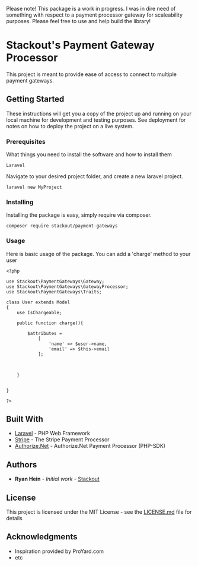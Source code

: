 Please note! This package is a work in progress. I was in dire need of something with respect to a payment processor gateway for scaleability purposes. Please feel free to use and help build the library! 

# Stackout's Payment Gateway Processor

This project is meant to provide ease of access to connect to multiple payment gateways. 

## Getting Started

These instructions will get you a copy of the project up and running on your local machine for development and testing purposes. See deployment for notes on how to deploy the project on a live system.

### Prerequisites

What things you need to install the software and how to install them

```
Laravel
```
Navigate to your desired project folder, and create a new laravel project.
```
laravel new MyProject
```


### Installing

Installing the package is easy, simply require via composer.

```
composer require stackout/payment-gateways
```

### Usage
Here is basic usage of the package. You can add a 'charge' method to your user

```
<?php

use Stackout\PaymentGateways\Gateway;
use Stackout\PaymentGateways\GatewayProcessor;
use Stackout\PaymentGateways\Traits;

class User extends Model
{
    use IsChargeable;

    public function charge(){

        $attributes = 
            [
                'name' => $user->name,
                'email' => $this->email
            ];

        

    }


}

?> 
```

## Built With

* [Laravel](https://laravel.com/docs/5.6/) - PHP Web Framework
* [Stripe](https://stripe.com/docs/api) - The Stripe Payment Processor
* [Authorize.Net](https://github.com/AuthorizeNet/sdk-php) - Authorize.Net Payment Processor (PHP-SDK)

## Authors

* **Ryan Hein** - *Initial work* - [Stackout](https://github.com/Stackout)

## License

This project is licensed under the MIT License - see the [LICENSE.md](LICENSE.md) file for details

## Acknowledgments

* Inspiration provided by ProYard.com
* etc
